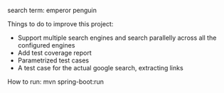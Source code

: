 search term: emperor penguin

Things to do to improve this project:
* Support multiple search engines and search parallelly across all the configured engines 
* Add test coverage report
* Parametrized test cases
* A test case for the actual google search, extracting links

How to run: mvn spring-boot:run